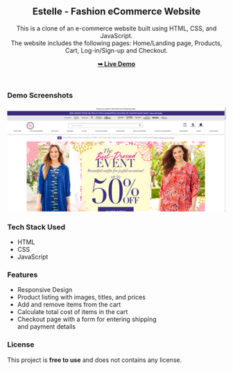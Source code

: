 <div align="center">
  <br />
  <br />

  <h2 align="center">Estelle - Fashion eCommerce Website</h2>

This is a clone of an e-commerce website built using HTML, CSS, and JavaScript.<br/> The website includes the following pages: Home/Landing page, Products, Cart, Log-in/Sign-up and Checkout.



  <a href="https://codewithsadee.github.io/woodex/"><strong>➥ Live Demo</strong></a>

</div>

<br />

### Demo Screenshots

![Estelle Desktop Demo](/readme/demo.png "Desktop Demo")

### Tech Stack Used

<ul>
<li>HTML</li>
<li>CSS</li>
<li>JavaScript</li>
</ul>

### Features

<ul>
<li>Responsive Design</li>
<li>Product listing with images, titles, and prices</li>
<li>Add and remove items from the cart</li>
<li>Calculate total cost of items in the cart</li>
<li>Checkout page with a form for entering shipping<br/> and payment details</li>
</ul>

### License

This project is **free to use** and does not contains any license.
